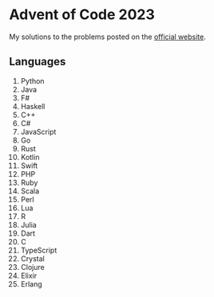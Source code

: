 # Advent of Code 2023
My solutions to the problems posted on the [official website](https://adventofcode.com/2023/).

## Languages
1. Python
2. Java
3. F#
4. Haskell
5. C++
6. C#
7. JavaScript
8. Go
9. Rust
10. Kotlin
11. Swift
12. PHP
13. Ruby
14. Scala
15. Perl
16. Lua
17. R
18. Julia
19. Dart
20. C
21. TypeScript
22. Crystal
23. Clojure
24. Elixir
25. Erlang

